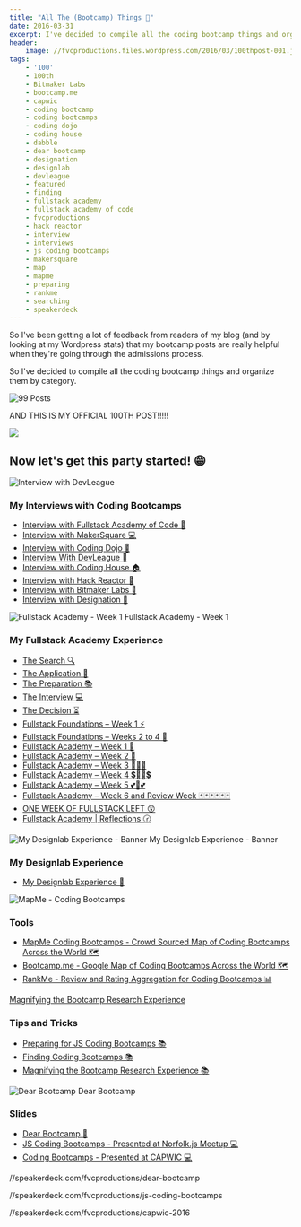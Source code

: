 ```yaml
---
title: "All The (Bootcamp) Things 🎉"
date: 2016-03-31
excerpt: I've decided to compile all the coding bootcamp things and organize them by category. ALSO THIS IS MY 100th POST!
header:
    image: //fvcproductions.files.wordpress.com/2016/03/100thpost-001.jpeg
tags:
    - '100'
    - 100th
    - Bitmaker Labs
    - bootcamp.me
    - capwic
    - coding bootcamp
    - coding bootcamps
    - coding dojo
    - coding house
    - dabble
    - dear bootcamp
    - designation
    - designlab
    - devleague
    - featured
    - finding
    - fullstack academy
    - fullstack academy of code
    - fvcproductions
    - hack reactor
    - interview
    - interviews
    - js coding bootcamps
    - makersquare
    - map
    - mapme
    - preparing
    - rankme
    - searching
    - speakerdeck
---
```


So I've been getting a lot of feedback from readers of my blog (and by looking at my Wordpress stats) that my bootcamp posts are really helpful when they're going through the admissions process.

So I've decided to compile all the coding bootcamp things and organize them by category.

![99 Posts](//fvcproductions.files.wordpress.com/2016/03/99posts-e1459477004910.png)

AND THIS IS MY OFFICIAL 100TH POST!!!!!

![](//media3.giphy.com/media/xeXEpUVvAxCV2/200.gif)

## Now let's get this party started! 😁

![Interview with DevLeague](//fvcproductions.files.wordpress.com/2016/03/screenshot-2016-03-31-22-18-34.png)

### My Interviews with Coding Bootcamps

- [Interview with Fullstack Academy of Code 🗽](//fvcproductions.com/blog/2014/12/28/interview-fullstack-academy/)
- [Interview with MakerSquare 💻](//fvcproductions.com/blog/2015/01/14/interview-maker-square/)
- [Interview with Coding Dojo 🍜](//fvcproductions.com/blog/2015/01/06/interview-coding-dojo/)
- [Interview With DevLeague 🌴](//fvcproductions.com/blog/2015/01/06/interview-devleague/)
- [Interview with Coding House 🏠](//fvcproductions.com/blog/2015/01/06/interview-coding-house/)
- [Interview with Hack Reactor 🔑](//fvcproductions.com/blog/2015/01/05/interview-hack-reactor/)
- [Interview with Bitmaker Labs 🔬](//fvcproductions.com/blog/2014/03/12/interview-bitmaker-labs/)
- [Interview with Designation 🎨](//fvcproductions.com/blog/2015/01/06/interview-with-designation/)

![Fullstack Academy - Week 1](//fvcproductions.files.wordpress.com/2015/06/fullstack-academy-week-1-001.jpg) Fullstack Academy - Week 1

### My Fullstack Academy Experience

- [The Search 🔍](//fvcproductions.com/blog/2014/12/27/a-short-operation-tips-tricks-4-coding-bootcamps/)
- [The Application 📝](//fvcproductions.com/blog/2014/12/23/week-20/)
- [The Preparation 📚](//fvcproductions.com/blog/2015/01/05/prepare-for-coding-bootcamps/)
- [The Interview 💻](//fvcproductions.com/blog/2014/12/28/interview-fullstack-academy/)
- [The Decision ⏳](//fvcproductions.com/blog/2015/04/13/what-to-do-week-negative-8/)
- [Fullstack Foundations – Week 1 ⚡](//fvcproductions.com/blog/2015/05/17/fullstack-foundations-week-1/)
- [Fullstack Foundations – Weeks 2 to 4 🚀](//fvcproductions.com/blog/2015/06/04/fullstack-foundations-goldman-sachs/)
- [Fullstack Academy – Week 1 💫](//fvcproductions.com/blog/2015/06/13/first-week-at-fullstack-academy/)
- [Fullstack Academy – Week 2 👬](//fvcproductions.com/blog/2015/06/20/fullstack-academy-week-2/)
- [Fullstack Academy – Week 3 🔦🔦🔦](//fvcproductions.com/blog/2015/06/26/fullstack-academy-week-3/)
- [Fullstack Academy – Week 4 💲🔮🔮💲](//fvcproductions.com/blog/2015/07/03/fullstack-academy-week-4/)
- [Fullstack Academy – Week 5 💕💓💕](//fvcproductions.com/blog/2015/07/11/fullstack-academy-week-5/)
- [Fullstack Academy – Week 6 and Review Week 🃏🃏🃏🃏🃏🃏](//fvcproductions.com/blog/2015/07/25/fullstack-academy-week-6-review-week/)
- [ONE WEEK OF FULLSTACK LEFT 😲](//fvcproductions.com/blog/2015/08/19/one-week-left-of-fullstack/)
- [Fullstack Academy | Reflections 🕝](//fvcproductions.com/blog/2015/08/30/fullstack-academy-reflections/)

![My Designlab Experience - Banner](//fvcproductions.files.wordpress.com/2015/10/newbanners.jpg) My Designlab Experience - Banner

### My Designlab Experience

- [My Designlab Experience 🎨](//fvcproductions.com/blog/2015/10/21/my-designlab-experience)

![MapMe - Coding Bootcamps](//fvcproductions.files.wordpress.com/2016/03/mapme.png)

### Tools

- [MapMe Coding Bootcamps - Crowd Sourced Map of Coding Bootcamps Across the World 🗺](//mapme.com/coding-bootcamps)
- [Bootcamp.me - Google Map of Coding Bootcamps Across the World 🗺](//bit.ly/bootcampme)
- [RankMe - Review and Rating Aggregation for Coding Bootcamps 📊](//fvcproductions.com/portfolio/rankme/)

[Magnifying the Bootcamp Research Experience](//fvcproductions.files.wordpress.com/2016/03/screenshot-2016-03-31-22-20-16.png)

### Tips and Tricks

- [Preparing for JS Coding Bootcamps 📚](//fvcproductions.com/blog/2015/01/05/prepare-for-coding-bootcamps/)
- [Finding Coding Bootcamps 📚](//fvcproductions.com/blog/2014/12/27/a-short-operation-tips-tricks-4-coding-bootcamps/)
- [Magnifying the Bootcamp Research Experience 📚](//fvcproductions.com/blog/2014/11/10/magnifying-the-bootcamp-research-experience/)

![Dear Bootcamp](//fvcproductions.files.wordpress.com/2016/03/dearbootcamp-e1459477035126.png) Dear Bootcamp

### Slides

- [Dear Bootcamp 📜](//speakerdeck.com/fvcproductions/dear-bootcamp)
- [JS Coding Bootcamps - Presented at Norfolk.js Meetup 💻](//speakerdeck.com/fvcproductions/js-coding-bootcamps)
- [Coding Bootcamps - Presented at CAPWIC 💻](//speakerdeck.com/fvcproductions/capwic-2016)

//speakerdeck.com/fvcproductions/dear-bootcamp

//speakerdeck.com/fvcproductions/js-coding-bootcamps

//speakerdeck.com/fvcproductions/capwic-2016